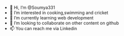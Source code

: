 - 👋 Hi, I’m @Soumya331
- 👀 I’m interested in cooking,swimming and cricket
- 🌱 I’m currently learning web development
- 💞️ I’m looking to collaborate on other content on github
- 📫 You can reach me via Linkedin

<!---
Soumya331/Soumya331 is a ✨ special ✨ repository because its `README.md` (this file) appears on your GitHub profile.
You can click the Preview link to take a look at your changes.
--->
